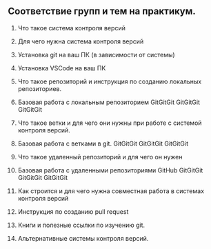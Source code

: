 ## Соответствие групп и тем на практикум.

1. Что такое система контроля версий
2. Для чего нужна система контроля версий
3. Установка git на ваш ПК (в зависимости от системы)
4. Установка VSCode на ваш ПК
5. Что такое репозиторий и инструкция по созданию локальных репозиториев.
6. Базовая работа с локальным репозиторием
GitGitGit
GitGitGit
GitGitGit

7. Что такое ветки и для чего они нужны при работе с системой контроля версий.
8. Базовая работа с ветками в git.
GitGitGit
GitGitGit
GitGitGit
9. Что такое удаленный репозиторий и для чего он нужен
10. Базовая работа с удаленными репозиториями GitHub
GitGitGit
GitGitGit
GitGitGit
11. Как строится и для чего нужна совместная работа в системах контроля версий
12. Инструкция по созданию pull request
13. Книги и полезные ссылки по изучению git.
14. Альтернативные системы контроля версий.